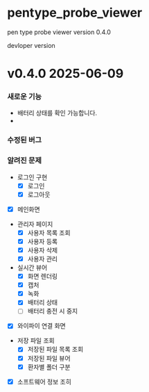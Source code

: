# pentype_probe_viewer

pen type probe viewer version 0.4.0

devloper version

# v0.4.0 2025-06-09

### 새로운 기능
- 배터리 상태를 확인 가능합니다.
- 
### 수정된 버그

### 알려진 문제

- 로그인 구현
  - [x] 로그인
  - [x] 로그아웃

- [x] 메인화면

- 관리자 페이지
  - [x] 사용자 목록 조회
  - [x] 사용자 등록
  - [x] 사용자 삭제
  - [x] 사용자 관리

- 실시간 뷰어
  - [x] 화면 렌더링
  - [x] 캡처
  - [x] 녹화
  - [x] 배터리 상태
  - [ ] 배터리 충전 시 중지

- [x] 와이파이 연결 화면

- 저장 파일 조회
  - [x] 저장된 파일 목록 조회
  - [x] 저장된 파일 뷰어
  - [x] 환자별 폴더 구분

- [x] 소프트웨어 정보 조히
